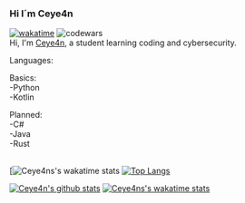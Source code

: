 ### Hi I´m Ceye4n
[![wakatime](https://wakatime.com/badge/user/0c99f2a9-fba4-47f8-a649-0cdfa7ea59ff.svg)](https://wakatime.com/@0c99f2a9-fba4-47f8-a649-0cdfa7ea59ff)
![codewars](https://www.codewars.com/users/Ceye4n/badges/micro)
<br />
Hi, I'm [Ceye4n](https://tryhackme.com/p/Ceye4n), a student learning coding and cybersecurity.

Languages:<br />

Basics:<br />
-Python<br />
-Kotlin<br />

Planned:<br />
-C#<br />
-Java<br />
-Rust<br />
<br />

[![Ceye4ns's wakatime stats](https://wakatime.com/share/@Ceye4n/7dc5e675-9776-4e29-bd30-66f978e5d303.svg)
[![Top Langs](https://github-readme-stats.vercel.app/api/top-langs/?username=Ceye4n&layout=compact&theme=transparent&hide_border=true)](https://github.com/anuraghazra/github-readme-stats)

<!--![codewars](https://www.codewars.com/users/Ceye4n/badges/large)<br />-->
[![Ceye4n's github stats](https://github-readme-stats.vercel.app/api?username=Ceye4n&count_private=true&show_icons=true&theme=transparent&show_owner=true&hide_border=true)](https://github.com/Ceye4n)
[![Ceye4ns's wakatime stats](https://github-readme-stats.vercel.app/api/wakatime?username=Ceye4n&count_private=true&theme=transparent&hide_border=true)](https://github.com/anuraghazra/github-readme-stats)
